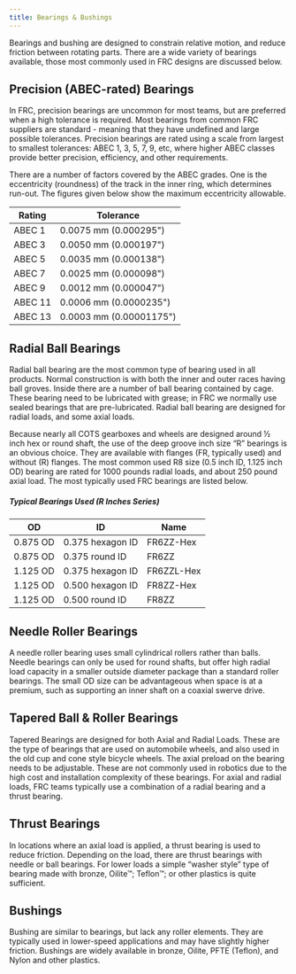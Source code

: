 ```yaml
---
title: Bearings & Bushings
---
```


Bearings and bushing are designed to constrain relative motion, and reduce friction between rotating parts. There are a wide variety of bearings available, those most commonly used in FRC designs are discussed below.


## Precision (ABEC-rated) Bearings

In FRC, precision bearings are uncommon for most teams, but are preferred when a high tolerance is required. Most bearings from common FRC suppliers are standard - meaning that they have undefined and large possible tolerances. Precision bearings are rated using a scale from largest to smallest tolerances: ABEC 1, 3, 5, 7, 9, etc, where higher ABEC classes provide better precision, efficiency, and other requirements.

There are a number of factors covered by the ABEC grades. One is the eccentricity (roundness) of the track in the inner ring, which determines run-out. The figures given below show the maximum eccentricity allowable.

| Rating  | Tolerance               |
|---------|-------------------------|
| ABEC 1  | 0.0075 mm (0.000295")   |
| ABEC 3  | 0.0050 mm (0.000197")   |
| ABEC 5  | 0.0035 mm (0.000138")   |
| ABEC 7  | 0.0025 mm (0.000098")   |
| ABEC 9  | 0.0012 mm (0.000047")   |
| ABEC 11 | 0.0006 mm (0.0000235")  |
| ABEC 13 | 0.0003 mm (0.00001175") | 


## Radial Ball Bearings

Radial ball bearing are the most common type of bearing used in all products. Normal construction is with both the inner and outer races having ball groves. Inside there are a number of ball bearing contained by cage. These bearing need to be lubricated with grease; in FRC we normally use sealed bearings that are pre-lubricated. Radial ball bearing are designed for radial loads, and some axial loads.

Because nearly all COTS gearboxes and wheels are designed around ½ inch hex or round shaft, the use of the deep groove inch size “R” bearings is an obvious choice. They are available with flanges (FR, typically used) and without (R) flanges. The most common used R8 size (0.5 inch ID, 1.125 inch OD) bearing are rated for 1000 pounds radial loads, and about 250 pound axial load. The most typically used FRC bearings are listed below.

##### Typical Bearings Used (R Inches Series)

| OD               | ID               | Name             |
|------------------|------------------|------------------|
| 0.875 OD         | 0.375 hexagon ID | FR6ZZ-Hex        |
| 0.875 OD         | 0.375 round ID   | FR6ZZ            |
| 1.125 OD         | 0.375 hexagon ID | FR6ZZL-Hex       |
| 1.125 OD         | 0.500 hexagon ID | FR8ZZ-Hex        |
| 1.125 OD         | 0.500 round ID   | FR8ZZ            |



## Needle Roller Bearings

A needle roller bearing uses small cylindrical rollers rather than balls. Needle bearings can only be used for round shafts, but offer high radial load capacity in a smaller outside diameter package than a standard roller bearings. The small OD size can be advantageous when space is at a premium, such as supporting an inner shaft on a coaxial swerve drive.


## Tapered Ball & Roller Bearings

Tapered Bearings are designed for both Axial and Radial Loads. These are the type of bearings that are used on automobile wheels, and also used in the old cup and cone style bicycle wheels. The axial preload on the bearing needs to be adjustable. These are not commonly used in robotics due to the high cost and installation complexity of these bearings. For axial and radial loads, FRC teams typically use a combination of a radial bearing and a thrust bearing.


## Thrust Bearings

In locations where an axial load is applied, a thrust bearing is used to reduce friction. Depending on the load, there are thrust bearings with needle or ball bearings. For lower loads a simple “washer style” type of bearing made with bronze, Oilite™; Teflon™; or other plastics is quite sufficient.


## Bushings

Bushing are similar to bearings, but lack any roller elements. They are typically used in lower-speed applications and may have slightly higher friction. Bushings are widely available in bronze, Oilite, PFTE (Teflon), and Nylon and other plastics.
